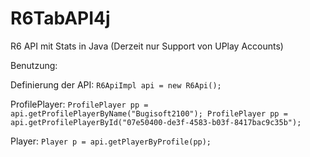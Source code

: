 # R6TabAPI4j
R6 API mit Stats in Java (Derzeit nur Support von UPlay Accounts)

Benutzung:

Definierung der API:
``R6ApiImpl api = new R6Api();``

ProfilePlayer:
``ProfilePlayer pp = api.getProfilePlayerByName("Bugisoft2100");
ProfilePlayer pp = api.getProfilePlayerById("07e50400-de3f-4583-b03f-8417bac9c35b");``

Player:
``Player p = api.getPlayerByProfile(pp);``

